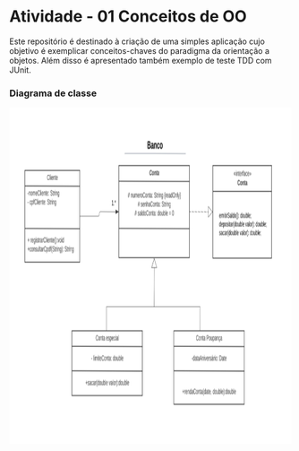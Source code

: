 # Atividade - 01 Conceitos de OO
Este repositório é destinado à criação de uma simples aplicação 
cujo objetivo é exemplicar conceitos-chaves do paradigma da orientação
a objetos. Além disso é apresentado também exemplo de teste TDD com JUnit.

<h3>Diagrama de classe</h3>
<img src="classe.png" alt="diagrama de classe" width="1000px" height="600px"/>
